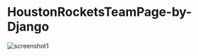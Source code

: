 # HoustonRocketsTeamPage-by-Django


![screenshot1](https://user-images.githubusercontent.com/34476050/62292662-9246e500-b46f-11e9-8835-e0395c65a20e.png)
